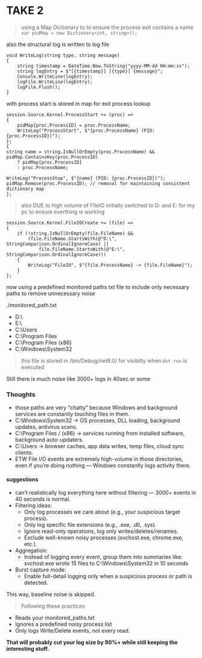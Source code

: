 # TAKE 2 
> using a Map Dictionary to to ensure the process exit contains a name
 `var pidMap = new Dictionary<int, string>();`

also the structural log is written to log file
```
void WriteLog(string type, string message)
{
    string timestamp = DateTime.Now.ToString("yyyy-MM-dd HH:mm:ss");
    string logEntry = $"[{timestamp}] [{type}] {message}";
    Console.WriteLine(logEntry);
    logFile.WriteLine(logEntry);
    logFile.Flush();
}
```
with process start is stored in map for exit process lookup
```
session.Source.Kernel.ProcessStart += (proc) =>
{
    pidMap[proc.ProcessID] = proc.ProcessName;
    WriteLog("ProcessStart", $"{proc.ProcessName} (PID: {proc.ProcessID})");
};
{
string name = string.IsNullOrEmpty(proc.ProcessName) && pidMap.ContainsKey(proc.ProcessID)
    ? pidMap[proc.ProcessID]
    : proc.ProcessName;

WriteLog("ProcessStop", $"{name} (PID: {proc.ProcessID})");
pidMap.Remove(proc.ProcessID); // removal for maintaining consistent dictionary map
};
```
> also DUE to high volume of FIleIO initially switched to D: and E: for my pc to ensure everthing is working
```
session.Source.Kernel.FileIOCreate += (file) =>
{
    if (!string.IsNullOrEmpty(file.FileName) &&
        (file.FileName.StartsWith(@"D:\", StringComparison.OrdinalIgnoreCase) ||
            file.FileName.StartsWith(@"E:\", StringComparison.OrdinalIgnoreCase)))
    {
        WriteLog("FileIO", $"{file.ProcessName} -> {file.FileName}");
    }
};
```
now using a predefined monitored paths txt file to include only necessary  paths to remove unnecessary noise

./monitored_path.txt
- D:\
- E:\
- C:\Users
- C:\Program Files
- C:\Program Files (x86)
- C:\Windows\System32

> this file is stored in /bin/Debug/net8.0/ for visibilty when `dot run` is executed

Still there is much noise like 3000+ logs in 40sec or some
### Thoughts
- those paths are very “chatty” because Windows and background services are constantly touching files in them.
- C:\Windows\System32 → OS processes, DLL loading, background updates, antivirus scans.
- C:\Program Files / (x86) → services running from installed software, background auto-updaters.
- C:\Users → browser caches, app data writes, temp files, cloud sync clients.
- ETW File I/O events are extremely high-volume in those directories, even if you’re doing nothing — Windows constantly logs activity there.

#### suggestions
-  can’t realistically log everything here without filtering — 3000+ events in 40 seconds is normal.
-  Filtering ideas:
    - Only log processes we care about (e.g., your suspicious target process).
   - Only log specific file extensions (e.g., .exe, .dll, .sys).
   - Ignore read-only operations, log only writes/deletes/renames.
   - Exclude well-known noisy processes (svchost.exe, chrome.exe, etc.).
- Aggregation:
    - Instead of logging every event, group them into summaries like:
svchost.exe wrote 15 files to C:\Windows\System32 in 10 seconds
- Burst capture mode:
    - Enable full-detail logging only when a suspicious process or path is detected.
  
This way, baseline noise is skipped.
> Following these practices
 - Reads your monitored_paths.txt
 - Ignores a predefined noisy process list
 - Only logs Write/Delete events, not every read.

**That will probably cut your log size by 90%+ while still keeping the interesting stuff.**